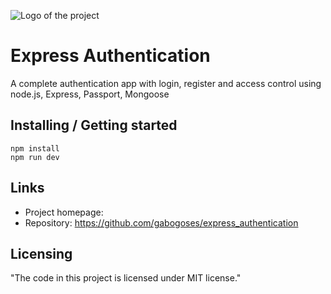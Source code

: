 ![Logo of the project](https://upload.wikimedia.org/wikipedia/commons/d/d9/Node.js_logo.svg)

# Express Authentication

A complete authentication app with login, register and access control using node.js, Express, Passport, Mongoose

## Installing / Getting started

```shell
npm install
npm run dev
```

## Links

- Project homepage:
- Repository: https://github.com/gabogoses/express_authentication

## Licensing

"The code in this project is licensed under MIT license."
